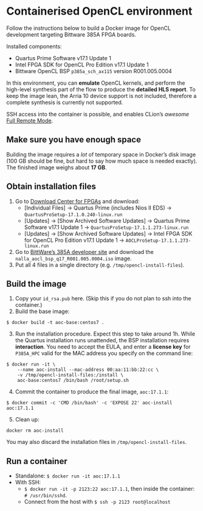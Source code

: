 # Containerised OpenCL environment
Follow the instructions below to build a Docker image for OpenCL development targeting Bittware 385A FPGA boards.

Installed components:
* Quartus Prime Software v17.1 Update 1
* Intel FPGA SDK for OpenCL Pro Edition v17.1 Update 1
* Bittware OpenCL BSP `p385a_sch_ax115` version R001.005.0004

In this environment, you can **emulate** OpenCL kernels, and perform the high-level synthesis part of the flow to produce the **detailed HLS report**. To keep the image lean, the Arria 10 device support is not included, therefore a complete synthesis is currently not supported.

SSH access into the container is possible, and enables CLion’s _awesome_ [Full Remote Mode](https://www.jetbrains.com/help/clion/remote-projects-support.html).

## Make sure you have enough space
Building the image requires a _lot_ of temporary space in Docker’s disk image (100 GB should be fine, but hard to say how much space is needed exactly). The finished image weighs about **17 GB**.

## Obtain installation files
1. Go to [Download Center for FPGAs](https://fpgasoftware.intel.com/17.1/?edition=pro&platform=linux) and download:
    * [Individual Files] -> Quartus Prime (includes Nios II EDS) -> `QuartusProSetup-17.1.0.240-linux.run`
    * [Updates] -> [Show Archived Software Updates] -> Quartus Prime Software v17.1 Update 1 -> `QuartusProSetup-17.1.1.273-linux.run`
    * [Updates] -> [Show Archived Software Updates] -> Intel FPGA SDK for OpenCL Pro Edition v17.1 Update 1 -> `AOCLProSetup-17.1.1.273-linux.run`
2. Go to [BittWare’s 385A developer site](https://developer.bittware.com/products/385a.php#opencl) and download the `nalla_aocl_bsp_q17_R001.005.0004.iso` image.
3. Put all 4 files in a single directory (e.g. `/tmp/opencl-install-files`).

## Build the image
1. Copy your `id_rsa.pub` here. (Skip this if you do not plan to ssh into the container.)
2. Build the base image:
```
$ docker build -t aoc-base:centos7 .
```
3. Run the installation procedure. Expect this step to take around 1h. While the Quartus installation runs unattended, the BSP installation requires **interaction**. You need to accept the EULA, and enter a **license key** for `P385A_HPC` valid for the MAC address you specify on the command line:
```
$ docker run -it \
    --name aoc-install --mac-address 00:aa:11:bb:22:cc \
    -v /tmp/opencl-install-files:/install \
    aoc-base:centos7 /bin/bash /root/setup.sh
```
4. Commit the container to produce the final image, `aoc:17.1.1`:
```
$ docker commit -c 'CMD /bin/bash' -c 'EXPOSE 22' aoc-install aoc:17.1.1
```
5. Clean up:
```
docker rm aoc-install
```
You may also discard the installation files in `/tmp/opencl-install-files`.

## Run a container
* Standalone: `$ docker run -it aoc:17.1.1`
* With SSH:
    * `$ docker run -it -p 2123:22 aoc:17.1.1`, then inside the container: `# /usr/bin/sshd`.
    * Connect from the host with `$ ssh -p 2123 root@localhost`
